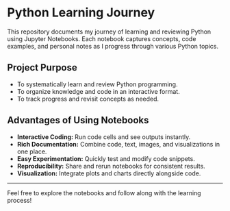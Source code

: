 # Python Learning Journey

This repository documents my journey of learning and reviewing Python using Jupyter Notebooks. Each notebook captures concepts, code examples, and personal notes as I progress through various Python topics.

## Project Purpose

- To systematically learn and review Python programming.
- To organize knowledge and code in an interactive format.
- To track progress and revisit concepts as needed.

## Advantages of Using Notebooks

- **Interactive Coding:** Run code cells and see outputs instantly.
- **Rich Documentation:** Combine code, text, images, and visualizations in one place.
- **Easy Experimentation:** Quickly test and modify code snippets.
- **Reproducibility:** Share and rerun notebooks for consistent results.
- **Visualization:** Integrate plots and charts directly alongside code.

---
Feel free to explore the notebooks and follow along with the learning process!